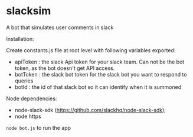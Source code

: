 # slacksim
A bot that simulates user comments in slack

Installation:

Create constants.js file at root level with following variables exported:
* apiToken : the slack Api token for your slack team.  Can not be the bot token, as the bot doesn't get API access.
* botToken : the slack bot token for the slack bot you want to respond to queries
* botId : the id of that slack bot so it can identify when it is summoned

Node dependencies:
* node-slack-sdk (https://github.com/slackhq/node-slack-sdk);
* node https

`node bot.js` to run the app
